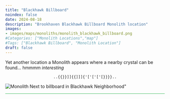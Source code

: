 ```yaml
---
title: "Blackhawk Billboard"
noindex: false
date: 2024-08-18
description: "Brookhaven Blackhawk Billboard Monolith location"
images:
- images/maps/monoliths/monolith_blackhawk_billboard.png
#Categories: ["Monolith Locations","map"]
#Tags: ["Blackhawk Billboard", "Monolith Location"]
draft: false
--- 
```


Yet another location a Monolith appears where a nearby crystal can be found... hmmmm _interesting_

<center><span class="copy-to-clipboard" style="align: center"><code class="copy-to-clipboard-code" data-code="..{{}}]]{{]]]{'['['['[}}}}..">..{{}}]]{{]]]{'['['['[}}}}..</code></span></center>

![Monolith Next to billboard in Blackhawk Neighborhood"](/images/maps/monoliths/monolith_blackhawk_billboard.png?width=400px)

<hr style="background-color: #28b44c" size=8>

<!-- ## Related Items

### Map

- [Point of Interest](/map/poi/agency-bunker/) -->